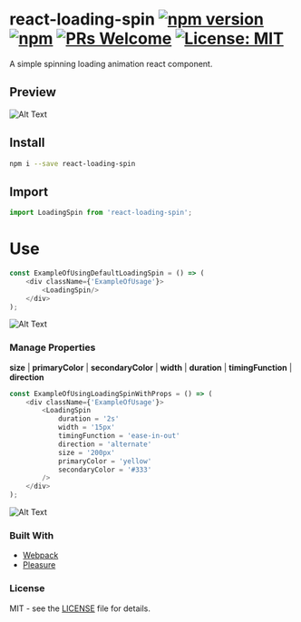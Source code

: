 # react-loading-spin [![npm version](https://badge.fury.io/js/react-loading-spin.svg)](https://badge.fury.io/js/react-loading-spin) [![npm](https://img.shields.io/npm/dt/react-loading-spin.svg)](https://www.npmjs.com/package/react-loading-spin) [![PRs Welcome](https://img.shields.io/badge/PRs-welcome-brightgreen.svg?style=flat-square)](http://makeapullrequest.com) [![License: MIT](https://img.shields.io/badge/License-MIT-green.svg)](https://opensource.org/licenses/MIT)
A simple spinning loading animation react component.

## Preview
![Alt Text](https://i.imgur.com/n3b1ZOq.gif)

## Install
``` sh
npm i --save react-loading-spin
```

## Import
``` javascript
import LoadingSpin from 'react-loading-spin';
```

# Use
``` javascript
const ExampleOfUsingDefaultLoadingSpin = () => (
    <div className={'ExampleOfUsage'}>
        <LoadingSpin/>
    </div>
);
```
![Alt Text](https://i.imgur.com/tc13kFO.gif)

### Manage Properties
**size** | **primaryColor** | **secondaryColor** | **width** | **duration** | **timingFunction** | **direction**

``` javascript
const ExampleOfUsingLoadingSpinWithProps = () => (
    <div className={'ExampleOfUsage'}>
        <LoadingSpin
            duration = '2s'
            width = '15px'
            timingFunction = 'ease-in-out'
            direction = 'alternate'
            size = '200px'
            primaryColor = 'yellow'
            secondaryColor = '#333'
        />
    </div>
);
```
![Alt Text](https://i.imgur.com/R6MKodl.gif)

### Built With
* [Webpack](https://webpack.js.org/)
* [Pleasure](https://en.wikipedia.org/wiki/Pleasure)

### License
MIT - see the [LICENSE](LICENSE) file for details.
